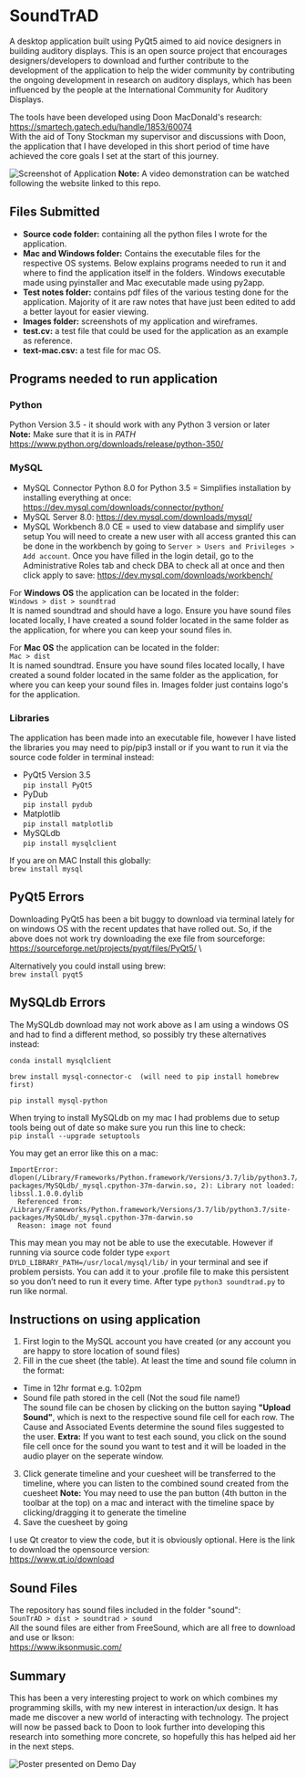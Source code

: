 # SoundTrAD
A desktop application built using PyQt5 aimed to aid novice designers in building auditory displays. This is an open source project that encourages designers/developers to download and further contribute to the development of the application to help the wider community by contributing the ongoing development in research on auditory displays, which has been influenced by the people at the International Community for Auditory Displays. 

The tools have been developed using Doon MacDonald's research: https://smartech.gatech.edu/handle/1853/60074 \
With the aid of Tony Stockman my supervisor and discussions with Doon, the application that I have developed in this short period of time have achieved the core goals I set at the start of this journey. 

![Screenshot of Application](https://live.staticflickr.com/65535/40695945323_9b0389515a_b.jpg)
**Note:** A video demonstration can be watched following the website linked to this repo.

## Files Submitted
- **Source code folder:** containing all the python files I wrote for the application.
- **Mac and Windows folder:** Contains the executable files for the respective OS systems. Below explains programs needed to run it and where to find the application itself in the folders. Windows executable made using pyinstaller and Mac executable made using py2app.
- **Test notes folder:** contains pdf files of the various testing done for the application. Majority of it are raw notes that have just been edited to add a better layout for easier viewing.
- **Images folder:** screenshots of my application and wireframes. 
- **test.cv:** a test file that could be used for the application as an example as reference.
- **text-mac.csv:** a test file for mac OS.

## Programs needed to run application
### Python 
Python Version 3.5 - it should work with any Python 3 version or later\
**Note:** Make sure that it is in *PATH*\
https://www.python.org/downloads/release/python-350/

### MySQL
- MySQL Connector Python 8.0 for Python 3.5 = Simplifies installation by installing everything at once: https://dev.mysql.com/downloads/connector/python/
- MySQL Server 8.0: https://dev.mysql.com/downloads/mysql/
- MySQL Workbench 8.0 CE = used to view database and simplify user setup You will need to create a new user with all access granted this can be done in the workbench by going to `Server > Users and Privileges > Add account`. Once you have filled in the login detail, go to the Administrative Roles tab and check DBA to check all at once and then click apply to save: https://dev.mysql.com/downloads/workbench/


For **Windows OS** the application can be located in the folder:\
`Windows > dist > soundtrad`\
It is named soundtrad and should have a logo. Ensure you have sound files located locally, I have created a sound folder located in the same folder as the application, for where you can keep your sound files in.

For **Mac OS** the application can be located in the folder:\
`Mac > dist`\
It is named soundtrad. Ensure you have sound files located locally, I have created a sound folder located in the same folder as the application, for where you can keep your sound files in. Images folder just contains logo's for the application.

### Libraries
The application has been made into an executable file, however I have listed the libraries you may need to pip/pip3 install or if you want to run it via the source code folder in terminal instead:
- PyQt5 Version 3.5\
`pip install PyQt5`
- PyDub\
`pip install pydub`
- Matplotlib\
`pip install matplotlib`
- MySQLdb\
`pip install mysqlclient`

If you are on MAC Install this globally:\
`brew install mysql`

## PyQt5 Errors
Downloading PyQt5 has been a bit buggy to download via terminal lately for on windows OS with the recent updates that have rolled out. So, if the above does not work try downloading the exe file from sourceforge: https://sourceforge.net/projects/pyqt/files/PyQt5/ \

Alternatively you could install using brew:\
`brew install pyqt5`

## MySQLdb Errors
The MySQLdb download may not work above as I am using a windows OS and had to find
a different method, so possibly try these alternatives instead:
```
conda install mysqlclient

brew install mysql-connector-c  (will need to pip install homebrew first)

pip install mysql-python
```

When trying to install MySQLdb on my mac I had problems due to setup tools being out of date so make sure you run this line to check:\
`pip install --upgrade setuptools`

You may get an error like this on a mac:
```
ImportError: dlopen(/Library/Frameworks/Python.framework/Versions/3.7/lib/python3.7/site-packages/MySQLdb/_mysql.cpython-37m-darwin.so, 2): Library not loaded: libssl.1.0.0.dylib
  Referenced from: /Library/Frameworks/Python.framework/Versions/3.7/lib/python3.7/site-packages/MySQLdb/_mysql.cpython-37m-darwin.so
  Reason: image not found
```
This may mean you may not be able to use the executable. However if running via source code folder type `export DYLD_LIBRARY_PATH=/usr/local/mysql/lib/` in your terminal and see if problem persists. You can add it to your .profile file to make this persistent so you don’t need to run it every time. After type `python3 soundtrad.py` to run like normal.


## Instructions on using application
1. First login to the MySQL account you have created (or any account you are happy to store location of sound files)
2. Fill in the cue sheet (the table). At least the time and sound file column in the format:
 - Time in 12hr format e.g. 1:02pm
 - Sound file path stored in the cell (Not the soud file name!)\
The sound file can be chosen by clicking on the button saying **"Upload Sound"**, which is next to the respective sound file cell for each row. The Cause and Associated Events determine the sound files suggested to the user.
**Extra:** If you want to test each sound, you click on the sound file cell once for the sound you want to test and it will be loaded in the audio player on the seperate window.
3. Click generate timeline and your cuesheet will be transferred to the timeline, where you can listen to the combined sound created from the cuesheet
**Note:** You may need to use the pan button (4th button in the toolbar at the top) on a mac and interact with the timeline space by clicking/dragging it to generate the timeline 
4. Save the cuesheet by going


I use Qt creator to view the code, but it is obviously optional. Here is the link to download the opensource version:\
https://www.qt.io/download

## Sound Files
The repository has sound files included in the folder "sound": \
`SounTrAD > dist > soundtrad > sound` \
All the sound files are either from FreeSound, which are all free to download and use or Ikson:\
https://www.iksonmusic.com/

## Summary
This has been a very interesting project to work on which combines my programming skills, with my new interest in interaction/ux design. It has made me discover a new world of interacting with technology. The project will now be passed back to Doon to look further into developing this research into something more concrete, so hopefully this has helped aid her in the next steps. 

![Poster presented on Demo Day](https://live.staticflickr.com/7882/46765167314_59aa2c5119_h.jpg)